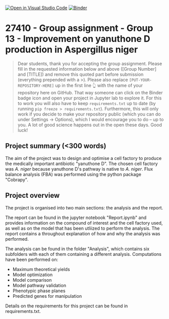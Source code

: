 [![Open in Visual Studio Code](https://classroom.github.com/assets/open-in-vscode-718a45dd9cf7e7f842a935f5ebbe5719a5e09af4491e668f4dbf3b35d5cca122.svg)](https://classroom.github.com/online_ide?assignment_repo_id=12184677&assignment_repo_type=AssignmentRepo)
[![Binder](https://mybinder.org/badge_logo.svg)](https://mybinder.org/v2/gh/27410/[PUT-YOUR-REPOSITORY-HERE]/main)

# 27410 - Group assignment - Group 13 - Improvement on yanuthone D production in Aspergillus niger

> Dear students, thank you for accepting the group assignment. Please fill in the
> requested information below and above ([Group Number] and [TITLE]) and remove this quoted part before submission (everything prepended with a >).
> Please also replace `[PUT-YOUR-REPOSITORY-HERE]` up in the first line 👆 with the name of your repository here on GitHub.
> That way someone can click on the Binder badge icon and open your project in Jupyter lab to explore it.
> For this to work you will also have to keep `requirements.txt` up to date (by running `pip freeze > requirements.txt`).
> Furthermore, this will only work if you decide to make your repository public (which you can do under Settings -> Options),
> which I would encourage you to do – up to you. A lot of good science happens out in the open these days.
> Good luck!

## Project summary (<300 words)
The aim of the project was to design and optimise a cell factory to produce the medically important antibiotic "yanuthone D". The chosen cell factory was *A. niger* because yanuthone D's pathway is native to *A. niger*. Flux balance analysis (FBA) was performed using the python package "Cobrapy".

## Project overview
The project is organised into two main sections: the analysis and the report. 

The report can be found in the jupyter notebook "Report.ipynb" and provides information on the compound of interest and the  cell factory used, as well as on the model that has been utliized to perform the analysis. The report contains a throughout explanation of how and why the analysis was performed. 

The analysis can be found in the folder "Analysis", which contains six subfolders with each of them containing a different analysis. Computations have been performed on:
- Maximum theoretical yields
- Model optimization
- Model comparison
- Model pathway validation
- Phenotypic phase planes
- Predicted genes for manipulation 

Details on the requirements for this project can be found in requirements.txt. 